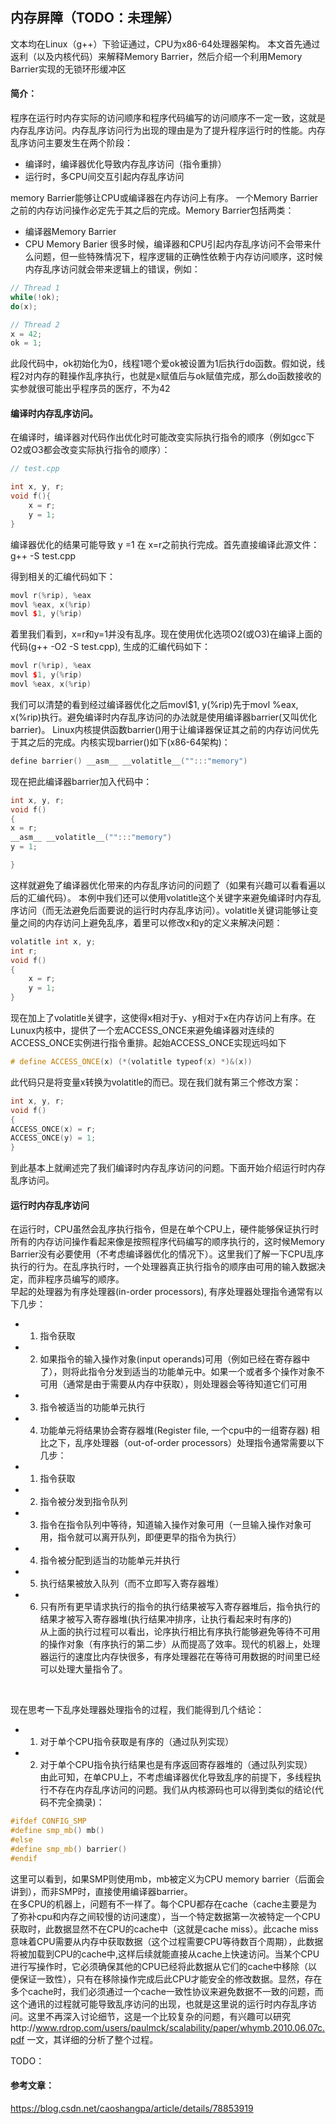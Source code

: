 ## 内存屏障（TODO：未理解）

文本均在Linux（g++）下验证通过，CPU为x86-64处理器架构。
本文首先通过返利（以及内核代码）来解释Memory Barrier，然后介绍一个利用Memory Barrier实现的无锁环形缓冲区

#### 简介：
程序在运行时内存实际的访问顺序和程序代码编写的访问顺序不一定一致，这就是内存乱序访问。内存乱序访问行为出现的理由是为了提升程序运行时的性能。内存乱序访问主要发生在两个阶段：  
* 编译时，编译器优化导致内存乱序访问（指令重排）
* 运行时，多CPU间交互引起内存乱序访问  

memory Barrier能够让CPU或编译器在内存访问上有序。 一个Memory Barrier之前的内存访问操作必定先于其之后的完成。Memory Barrier包括两类： 
* 编译器Memory Barrier
* CPU Memory Barier
很多时候，编译器和CPU引起内存乱序访问不会带来什么问题，但一些特殊情况下，程序逻辑的正确性依赖于内存访问顺序，这时候内存乱序访问就会带来逻辑上的错误，例如：
```C++
// Thread 1
while(!ok);
do(x);

// Thread 2
x = 42;
ok = 1;

```
此段代码中，ok初始化为0，线程1嗯个爱ok被设置为1后执行do函数。假如说，线程2对内存的鞋操作乱序执行，也就是x赋值后与ok赋值完成，那么do函数接收的实参就很可能出乎程序员的医疗，不为42

#### **编译时内存乱序访问**。
在编译时，编译器对代码作出优化时可能改变实际执行指令的顺序（例如gcc下O2或O3都会改变实际执行指令的顺序）：  
```C++
// test.cpp

int x, y, r;
void f(){
	x = r;
	y = 1;
}

```

编译器优化的结果可能导致 y =1 在 x=r之前执行完成。首先直接编译此源文件：
g++ -S test.cpp

得到相关的汇编代码如下：
```C++
movl r(%rip), %eax
movl %eax, x(%rip)
movl $1, y(%rip)
```
着里我们看到，x=r和y=1并没有乱序。现在使用优化选项O2(或O3)在编译上面的代码(g++ -O2 -S test.cpp), 生成的汇编代码如下：
```c++
movl r(%rip), %eax
movl $1, y(%rip)
movl %eax, x(%rip)
```
我们可以清楚的看到经过编译器优化之后movl$1, y(%rip)先于movl %eax, x(%rip)执行。避免编译时内存乱序访问的办法就是使用编译器barrier(又叫优化barrier)。 Linux内核提供函数barrier()用于让编译器保证其之前的内存访问优先于其之后的完成。内核实现barrier()如下(x86-64架构)：
```C++
define barrier() __asm__ __volatitle__("":::"memory")
```

现在把此编译器barrier加入代码中：
```c++
int x, y, r;
void f()
{
x = r;
__asm__ __volatitle__("":::"memory")
y = 1;

}
```
这样就避免了编译器优化带来的内存乱序访问的问题了（如果有兴趣可以看看遍以后的汇编代码）。 本例中我们还可以使用volatitle这个关键字来避免编译时内存乱序访问（而无法避免后面要说的运行时内存乱序访问）。volatitle关键词能够让变量之间的内存访问上避免乱序，着里可以修改x和y的定义来解决问题：
```c++
volatitle int x, y;
int r;
void f()
{
	x = r;
	y = 1;
}
```
现在加上了volatitle关键字，这使得x相对于y、y相对于x在内存访问上有序。在Lunux内核中，提供了一个宏ACCESS_ONCE来避免编译器对连续的ACCESS_ONCE实例进行指令重排。起始ACCESS_ONCE实现远吗如下  
```c++
# define ACCESS_ONCE(x) (*(volatitle typeof(x) *)&(x))
```
此代码只是将变量x转换为volatitle的而已。现在我们就有第三个修改方案：  
```c++
int x, y, r;
void f()
{
ACCESS_ONCE(x) = r;
ACCESS_ONCE(y) = 1;
}
```
到此基本上就阐述完了我们编译时内存乱序访问的问题。下面开始介绍运行时内存乱序访问。

#### **运行时内存乱序访问**
在运行时，CPU虽然会乱序执行指令，但是在单个CPU上，硬件能够保证执行时所有的内存访问操作看起来像是按照程序代码编写的顺序执行的，这时候Memory Barrier没有必要使用（不考虑编译器优化的情况下）。这里我们了解一下CPU乱序执行的行为。在乱序执行时，一个处理器真正执行指令的顺序由可用的输入数据决定，而非程序员编写的顺序。  
早起的处理器为有序处理器(in-order processors), 有序处理器处理指令通常有以下几步：  
- 1. 指令获取
- 2. 如果指令的输入操作对象(input operands)可用（例如已经在寄存器中了），则将此指令分发到适当的功能单元中。如果一个或者多个操作对象不可用（通常是由于需要从内存中获取），则处理器会等待知道它们可用
- 3. 指令被适当的功能单元执行
- 4. 功能单元将结果协会寄存器堆(Register file, 一个cpu中的一组寄存器) 
相比之下，乱序处理器（out-of-order processors）处理指令通常需要以下几步：
- 1. 指令获取
- 2. 指令被分发到指令队列
- 3. 指令在指令队列中等待，知道输入操作对象可用（一旦输入操作对象可用，指令就可以离开队列，即便更早的指令为执行）
- 4. 指令被分配到适当的功能单元并执行
- 5. 执行结果被放入队列（而不立即写入寄存器堆）
- 6. 只有所有更早请求执行的指令的执行结果被写入寄存器堆后，指令执行的结果才被写入寄存器堆(执行结果冲排序，让执行看起来时有序的)  
从上面的执行过程可以看出，论序执行相比有序执行能够避免等待不可用的操作对象（有序执行的第二步）从而提高了效率。现代的机器上，处理器运行的速度比内存快很多，有序处理器花在等待可用数据的时间里已经可以处理大量指令了。  
<br>

现在思考一下乱序处理器处理指令的过程，我们能得到几个结论：
- 1. 对于单个CPU指令获取是有序的（通过队列实现）
- 2. 对于单个CPU指令执行结果也是有序返回寄存器堆的（通过队列实现）  
由此可知，在单CPU上，不考虑编译器优化导致乱序的前提下，多线程执行不存在内存乱序访问的问题。我们从内核源码也可以得到类似的结论(代码不完全摘录)： 
```c++
#ifdef CONFIG_SMP
#define smp_mb() mb()
#else
#define smp_mb() barrier()
#endif
```
这里可以看到，如果SMP则使用mb，mb被定义为CPU memory barrier（后面会讲到），而非SMP时，直接使用编译器barrier。  
在多CPU的机器上，问题有不一样了。每个CPU都存在cache（cache主要是为了弥补cpu和内存之间较慢的访问速度），当一个特定数据第一次被特定一个CPU获取时，此数据显然不在CPU的cache中（这就是cache miss）。此cache miss意味着CPU需要从内存中获取数据（这个过程需要CPU等待数百个周期），此数据将被加载到CPU的cache中,这样后续就能直接从cache上快速访问。当某个CPU进行写操作时，它必须确保其他的CPU已经将此数据从它们的cache中移除（以便保证一致性），只有在移除操作完成后此CPU才能安全的修改数据。显然，存在多个cache时，我们必须通过一个cache一致性协议来避免数据不一致的问题，而这个通讯的过程就可能导致乱序访问的出现，也就是这里说的运行时内存乱序访问。这里不再深入讨论细节，这是一个比较复杂的问题，有兴趣可以研究http://www.rdrop.com/users/paulmck/scalability/paper/whymb.2010.06.07c.pdf 一文，其详细的分析了整个过程。

TODO：

#### 参考文章：
https://blog.csdn.net/caoshangpa/article/details/78853919









